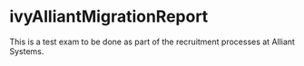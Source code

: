 # ivyAlliantMigrationReport
This is a test exam to be done as part of the recruitment processes at Alliant Systems.
